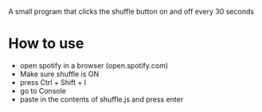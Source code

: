 A small program that clicks the shuffle button on and off every 30 seconds

# How to use
- open spotify in a browser (open.spotify.com)
- Make sure shuffle is ON
- press Ctrl + Shift + I
- go to Console
- paste in the contents of shuffle.js and press enter

